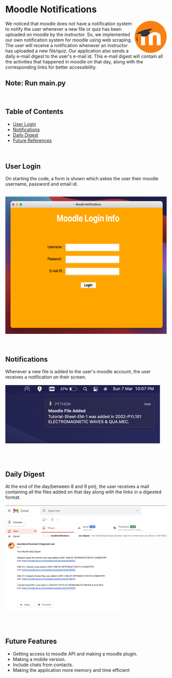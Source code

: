 # Moodle Notifications
<img src="icon.png" align="right" width="100" height="100">

We noticed that moodle does not have a notification system to notify the user whenever a new file or quiz has been uploaded on moodle by the instructor. So, we implemented our own notification system for moodle using web scraping. The user will receive a notification whenever an instructor has uploaded a new file/quiz. Our application also sends a daily e-mail digest to the user's e-mail id. This e-mail digest will contain all the activities that happened in moodle on that day, along with the corresponding links for better accessibility.
<br/>
## Note: Run main.py
<br/>

## Table of Contents  
 - [User Login](#user-login)  
 - [Notifications](#notifications)
 - [Daily Digest](#daily-digest)  
 - [Future References](#future-features)

<br/>
<a name="user-login"/>

## User Login
On starting the code, a form is shown which askes the user their moodle username, password and email id.

<br/>
<img src="screenshots/ui.png" width="636" height="429"> 
<br/>
<a name="notifications"/>
<br/><br/>

## Notifications

Whenever a new file is added to the user's moodle account, the user receives a notification on their screen.
<br/><br/>
<img src="screenshots/notification.png" width="483" height="182">
<br/>
<a name="mail"/>
<br/><br/><br/>
## Daily Digest
At the end of the day(between 8 and 9 pm), the user receives a mail containing all the files added on that day along with the links in a digested format.
<br/><br/>
<img src="screenshots/mail2.png" width="575" height="105"> <img src="screenshots/mail.png" width="357" height="224"> 
<br/>
<a name="future-references"/>

<br/><br/>
## Future Features

 - Getting access to moodle API and making a moodle plugin.
 - Making a mobile version.
 - Include  chats from contacts.
 - Making the application more memory and time efficient
